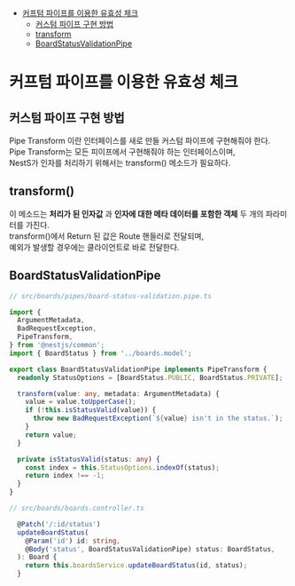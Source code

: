 <!-- TOC -->

- [커프텀 파이프를 이용한 유효성 체크](#%EC%BB%A4%ED%94%84%ED%85%80-%ED%8C%8C%EC%9D%B4%ED%94%84%EB%A5%BC-%EC%9D%B4%EC%9A%A9%ED%95%9C-%EC%9C%A0%ED%9A%A8%EC%84%B1-%EC%B2%B4%ED%81%AC)
  - [커스텀 파이프 구현 방법](#%EC%BB%A4%EC%8A%A4%ED%85%80-%ED%8C%8C%EC%9D%B4%ED%94%84-%EA%B5%AC%ED%98%84-%EB%B0%A9%EB%B2%95)
  - [transform](#transform)
  - [BoardStatusValidationPipe](#boardstatusvalidationpipe)

<!-- /TOC -->

# 커프텀 파이프를 이용한 유효성 체크

## 커스텀 파이프 구현 방법
Pipe Transform 이란 인터페이스를 새로 만들 커스텀 파이프에 구현해줘야 한다.  
Pipe Transform는 모든 피이프에서 구현해줘야 하는 인터페이스이며,  
NestS가 인자를 처리하기 위해서는 transform() 메소드가 필요하다.

## transform()
이 메소드는 **처리가 된 인자값** 과 **인자에 대한 메타 데이터를 포함한 객체** 두 개의 파라미터를 가진다.  
transform()에서 Return 된 값은 Route 핸들러로 전달되며,  
예외가 발생할 경우에는 클라이언트로 바로 전달한다.

## BoardStatusValidationPipe
``` typescript
// src/boards/pipes/board-status-validation.pipe.ts

import {
  ArgumentMetadata,
  BadRequestException,
  PipeTransform,
} from '@nestjs/common';
import { BoardStatus } from '../boards.model';

export class BoardStatusValidationPipe implements PipeTransform {
  readonly StatusOptions = [BoardStatus.PUBLIC, BoardStatus.PRIVATE];

  transform(value: any, metadata: ArgumentMetadata) {
    value = value.toUpperCase();
    if (!this.isStatusValid(value)) {
      throw new BadRequestException(`${value} isn't in the status.`);
    }
    return value;
  }

  private isStatusValid(status: any) {
    const index = this.StatusOptions.indexOf(status);
    return index !== -1;
  }
}
```

``` typescript
// src/boards/boards.controller.ts

  @Patch('/:id/status')
  updateBoardStatus(
    @Param('id') id: string,
    @Body('status', BoardStatusValidationPipe) status: BoardStatus,
  ): Board {
    return this.boardsService.updateBoardStatus(id, status);
  }
```